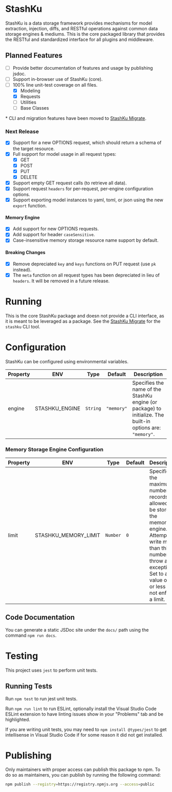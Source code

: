 # StashKu
StashKu is a data storage framework provides mechanisms for model extraction, injection, diffs, and RESTful operations against common data storage engines & mediums. This is the core packaged library that provides the RESTful and standardized interface for all plugins and middleware.

## Planned Features
- [ ] Provide better documentation of features and usage by publishing jsdoc.
- [ ] Support in-browser use of StashKu (core).
- [ ] 100% line unit-test coverage on all files.
  - [x] Modeling
  - [x] Requests
  - [ ] Utilities
  - [ ] Base Classes

\* CLI and migration features have been moved to [StashKu Migrate](https://github.com/appku/stashku-migrate).

### Next Release
- [x] Support for a new OPTIONS request, which should return a schema of the target resource. 
- [x] Full support for model usage in all request types:
  - [x] GET
  - [x] POST
  - [x] PUT
  - [x] DELETE
- [x] Support empty GET request calls (to retrieve all data).
- [x] Support request `headers` for per-request, per-engine configuration options.
- [x] Support exporting model instances to yaml, toml, or json using the new `export` function.

#### Memory Engine
- [x] Add support for new OPTIONS requests.
- [x] Add support for header `caseSensitive`.
- [x] Case-insensitive memory storage resource name support by default.

#### Breaking Changes
- [x] Remove depreciated `key` and `keys` functions on PUT request (use `pk` instead).
- [x] The `meta` function on all request types has been depreciated in lieu of `headers`. It will be removed in a future release.

# Running
This is the core StashKu package and doesn not provide a CLI interface, as it is meant to be leveraged as a package. See the 
[StashKu Migrate](https://github.com/appku/stashku-migrate) for the `stashku` CLI tool.

# Configuration
StashKu can be configured using environmental variables.

| Property | ENV | Type | Default | Description |
|-|-|-|-|-|
| engine | STASHKU_ENGINE | `String` | `"memory"` | Specifies the name of the StashKu engine (or package) to initialize. The built-in options are: `"memory"`.

### Memory Storage Engine Configuration
| Property | ENV | Type | Default | Description |
|-|-|-|-|-|
| limit | STASHKU_MEMORY_LIMIT | `Number` | `0` | Specifies the maximum number of records allowed to be stored in the memory engine. Attempts to write more than this number will throw an exception. Set to a value of `0` or less to not enforce a limit. |

## Code Documentation
You can generate a static JSDoc site under the `docs/` path using the command `npm run docs`.

# Testing
This project uses `jest` to perform unit tests.

## Running Tests
Run `npm test` to run jest unit tests.

Run `npm run lint` to run ESLint, optionally install the Visual Studio Code ESLint extension to have linting issues show in your "Problems" tab and be highlighted.

If you are writing unit tests, you may need to `npm install @types/jest` to get intellisense in Visual Studio Code if for some reason it did not get installed.

# Publishing
Only maintainers with proper access can publish this package to npm. To do so as maintainers, you can publish by running the following command:

```sh
npm publish --registry=https://registry.npmjs.org --access=public
```